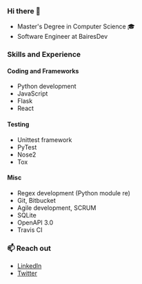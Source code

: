 ### Hi there 👋

- Master's Degree in Computer Science 🎓
- Software Engineer at BairesDev

### Skills and Experience
#### Coding and Frameworks 
- Python development
- JavaScript
- Flask
- React

#### Testing
- Unittest framework
- PyTest
- Nose2
- Tox

#### Misc
- Regex development (Python module re)
- Git, Bitbucket
- Agile development, SCRUM
- SQLite
- OpenAPI 3.0
- Travis CI

### 📫 Reach out
- [LinkedIn](https://www.linkedin.com/in/felipecoralsasso/)
- [Twitter](https://twitter.com/felipecsasso)

<!--
**felipesasso/felipesasso** is a ✨ _special_ ✨ repository because its `README.md` (this file) appears on your GitHub profile.

Here are some ideas to get you started:

- 🔭 I’m currently working on ...
- 🌱 I’m currently learning ...
- 👯 I’m looking to collaborate on ...
- 🤔 I’m looking for help with ...
- 💬 Ask me about ...
- 📫 How to reach me: ...
- 😄 Pronouns: ...
- ⚡ Fun fact: ...
-->
